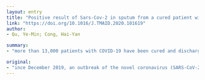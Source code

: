 ```yaml
---
layout: entry
title: "Positive result of Sars-Cov-2 in sputum from a cured patient with COVID-19"
link: "https://doi.org/10.1016/J.TMAID.2020.101619"
author:
- Qu, Ye-Min; Cong, Hai-Yan

summary:
- "more than 13,000 patients with COVID-19 have been cured and discharged from hospital until now. Sars-Cov-2 nucleic acid was still detectable in sputum obtained by nebulization from a cured patient. Throat swab detection was positive for SARS-CoV-2 nuclic acid by real-time RT-PCR. After the active treatment, the patient recovered from fever and other respiratory symptoms on February 4."

original:
- "ince December 2019, an outbreak of the novel coronavirus (SARS-CoV-2) infection has spread rapidly in Wuhan, China [1]1. Over a month since the outbreak, more than 13,000 patients with COVID-19 have be cured and discharged from hospital until now. For the clinical cure criteria in China, twice successive negative results of Sars-Cov-2 nucleic acid detection are the important index, in addition to normal body temperature for 3 days as well as obvious improvement in respiratory symptoms and CT scan [2]. In the present work, we reported that Sars-Cov-2 nucleic acid was still detectable in sputum obtained by nebulization from a cured patient. On January 22, a 49-year-old man presented himself with fever for 4 days to a clinic. Throat swab detection was positive for SARS-CoV-2 nucleic acid by real-time RT-PCR. Subsequently, the patient was diagnosed with COVID-19 according to the diagnostic criteria [2] as follows (1): the positive result of SARS-CoV-2 nucleic acid detection (2); a history of short stay in Wuhan within 14 days; and (3) symptoms of fever, and multiple patchy areas of ground-glass opacity on CT scan. After the active treatment, the patient recovered from fever and other respiratory symptoms on February 4. On February 9 and February 10, the SARS-CoV-2 nucleic acid detection was successively negative in his throat swab samples. The CT scan result showed that the inflammation was significantly decreased in both lungs. Both the results of SARS-CoV-2 nucleic acid detection and CT scans indicated a recovery trend, and the patient was ready for discharge. On February 13, the throat swab and sputum by nebulization were collected before the patient was discharged. Notably, SARS-CoV-2 nucleic acid was still detected in sputum from the patient although negative result of throat swab detection."
---
```


